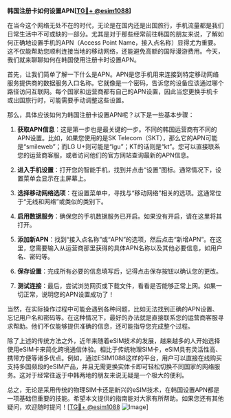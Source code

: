 **韩国注册卡如何设置APN[[TG💪+ @esim1088](https://t.me/s/esim1088)]**

在当今这个网络无处不在的时代，无论是在国内还是出国旅行，手机流量都是我们日常生活中不可或缺的一部分。尤其是对于那些经常前往韩国的朋友来说，了解如何正确地设置手机的APN（Access Point Name，接入点名称）显得尤为重要。这不仅能帮助您顺利连接当地的移动网络，还能避免高额的国际漫游费用。今天，我们就来聊聊如何在韩国使用注册卡时设置APN。

首先，让我们简单了解一下什么是APN。APN是您手机用来连接到特定移动网络服务提供商的数据服务入口名称。它就像是一个密码，告诉您的设备应该通过哪个路径访问互联网。每个国家和运营商都有自己的APN设置，因此当您更换手机卡或出国旅行时，可能需要手动调整这些设置。

那么，具体应该如何为韩国注册卡设置APN呢？以下是一些基本步骤：

1. **获取APN信息**：这是第一步也是最关键的一步。不同的韩国运营商有不同的APN设置。比如，如果您使用的是SK Telecom（SKT），那么它的APN可能是“smileweb”；而LG U+则可能是“lgu”；KT的话则是“kt”。您可以直接联系您的运营商客服，或者访问他们的官方网站查询最新的APN信息。

2. **进入手机设置**：打开您的智能手机，找到并点击“设置”图标。通常情况下，设置菜单会显示在主屏幕上。

3. **选择移动网络选项**：在设置菜单中，寻找与“移动网络”相关的选项。这通常位于“无线和网络”或类似的类别下。

4. **启用数据服务**：确保您的手机数据服务已开启。如果没有开启，请在这里将其打开。

5. **添加新APN**：找到“接入点名称”或“APN”的选项，然后点击“新增APN”。在这里，您需要输入从运营商那里获得的具体APN名称以及其他必要信息，如用户名、密码等。

6. **保存设置**：完成所有必要的信息填写后，记得点击保存按钮以确认您的更改。

7. **测试连接**：最后，尝试浏览网页或下载文件，看看是否能够正常上网。如果一切正常，说明您的APN设置成功了！

当然，在实际操作过程中可能会遇到各种问题，比如无法找到正确的APN设置、忘记用户名和密码等。在这种情况下，最好的办法就是直接联系您的运营商客服寻求帮助。他们不仅能够提供准确的信息，还可能指导您完成整个过程。

除了上述的传统方法之外，近年来随着eSIM技术的发展，越来越多的人开始选择使用eSIM卡来简化跨境通信体验。相比于传统物理SIM卡，eSIM具有灵活性高、携带方便等诸多优点。例如，通过ESIM1088这样的平台，用户可以直接在线购买支持多国频段的eSIM产品，并且无需更换实体卡即可轻松切换不同国家的网络服务。这对于经常往返于中韩两地的朋友来说无疑是一个极大的便利。

总之，无论是采用传统的物理SIM卡还是新兴的eSIM技术，在韩国设置APN都是一项基础但重要的技能。希望本文提供的指南能对大家有所帮助。如果您还有其他疑问，欢迎随时提问！[[TG💪+ @esim1088](https://t.me/s/esim1088) ![Image](https://i.postimg.cc/4NQfJmqS/Snipaste-2025-05-13-00-14-12.png)]